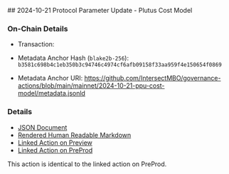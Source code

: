 ## 2024-10-21 Protocol Parameter Update - Plutus Cost Model

### On-Chain Details

- Transaction:

- Metadata Anchor Hash (`blake2b-256`): `b3581c698b4c1eb350b3c94746c4974cf6afb09158f33aa959f4e150654f0869`
- Metadata Anchor URI: <https://github.com/IntersectMBO/governance-actions/blob/main/mainnet/2024-10-21-ppu-cost-model/metadata.jsonld>


### Details

- [JSON Document](./metadata.jsonld)
- [Rendered Human Readable Markdown](./metadata.jsonld.md)
- [Linked Action on Preview]()
- [Linked Action on PreProd](../preprod/2024-10-21-ppu-cost-model)

This action is identical to the linked action on PreProd.
